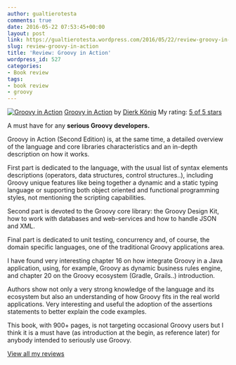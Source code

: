 ```yaml
---
author: gualtierotesta
comments: true
date: 2016-05-22 07:53:45+00:00
layout: post
link: https://gualtierotesta.wordpress.com/2016/05/22/review-groovy-in-action/
slug: review-groovy-in-action
title: 'Review: Groovy in Action'
wordpress_id: 527
categories:
- Book review
tags:
- book review
- groovy
---
```


[![Groovy in Action](http://d.gr-assets.com/books/1363819646m/17665137.jpg)](http://www.goodreads.com/book/show/17665137)
[Groovy in Action](http://www.goodreads.com/book/show/17665137) by [Dierk König](http://www.goodreads.com/author/show/5795590)
My rating: [5 of 5 stars](http://www.goodreads.com/review/show/1645279457)

A must have for any **serious Groovy developers.**

Groovy in Action (Second Edition) is, at the same time, a detailed overview of the language and core libraries characteristics and an in-depth description on how it works.

First part is dedicated to the language, with the usual list of syntax elements descriptions (operators, data structures, control structures..), including Groovy unique features like being together a dynamic and a static typing language or supporting both object oriented and functional programming styles, not mentioning the scripting capabilities.

Second part is devoted to the Groovy core library: the Groovy Design Kit, how to work with databases and web-services and how to handle JSON and XML.

Final part is dedicated to unit testing, concurrency and, of course, the domain specific languages, one of the traditional Groovy applications area.

I have found very interesting chapter 16 on how integrate Groovy in a Java application, using, for example, Groovy as dynamic business rules engine, and chapter 20 on the Groovy ecosystem (Gradle, Grails..) introduction.

Authors show not only a very strong knowledge of the language and its ecosystem but also an understanding of how Groovy fits in the real world applications. Very interesting and useful the adoption of the assertions statements to better explain the code examples.

This book, with 900+ pages, is not targeting occasional Groovy users but I think it is a must have (as introduction at the begin, as reference later) for anybody intended to seriously use Groovy.

[View all my reviews](http://www.goodreads.com/review/show/1645279457)
